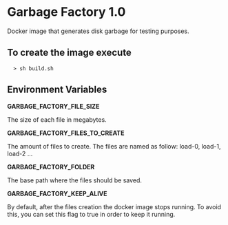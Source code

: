 # Garbage Factory 1.0
Docker image that generates disk garbage for testing purposes.

## To create the image execute
```
  > sh build.sh
```

## Environment Variables

**GARBAGE_FACTORY_FILE_SIZE**

The size of each file in megabytes.

**GARBAGE_FACTORY_FILES_TO_CREATE**

The amount of files to create.
The files are named as follow: load-0, load-1, load-2 ...

**GARBAGE_FACTORY_FOLDER**

The base path where the files should be saved.

**GARBAGE_FACTORY_KEEP_ALIVE**

By default, after the files creation the docker image stops running.
To avoid this, you can set this flag to true in order to keep it running.
